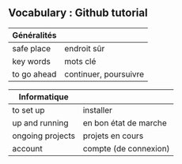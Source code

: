 ## Vocabulary : Github tutorial

| Généralités  |  | 
|------|-----|
| safe place | endroit sûr  | 
| key words     | mots clé  | 
| to go ahead | continuer, poursuivre  |  

| Informatique  |  | 
|------|-----|
| to set up | installer  | 
| up and running     | en bon état de marche  | 
| ongoing projects  | projets en cours  | 
| account  | compte (de connexion)  | 



